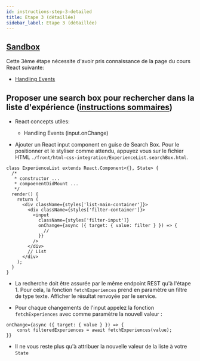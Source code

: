 ```yaml
---
id: instructions-step-3-detailed
title: Etape 3 (détaillée)
sidebar_label: Etape 3 (détaillée)
---
```


## [Sandbox](https://codesandbox.io/s/github/reactlab-dev/reactlab/tree/step-3/lab/front)

Cette 3ème étape nécessite d'avoir pris connaissance de la page du cours React suivante:

- [Handling Events](../react/react-handling-events)

## Proposer une search box pour rechercher dans la liste d'expérience ([instructions sommaires](./step-3-summary.md))

- React concepts utiles:

  - Handling Events (input.onChange)

- Ajouter un React input component en guise de Search Box. Pour le positionner et le styliser comme attendu, appuyez vous sur le fichier HTML `./front/html-css-integration/ExperienceList.searchBox.html`.

```tsx
class ExperienceList extends React.Component<{}, State> {
  /*
   * constructor ...
   * compoenentDidMount ...
   */
  render() {
    return (
      <div className={styles['list-main-container']}>
        <div className={styles['filter-container']}>
          <input
            className={styles['filter-input']}
            onChange={async ({ target: { value: filter } }) => {
              //
            }}
          />
        </div>
        // List
      </div>
    );
  }
}
```

- La recherche doit être assurée par le même endpoint REST qu'à l'étape 1. Pour cela, la fonction `fetchExperiences` prend en paramètre un filtre de type texte. Afficher le résultat renvoyée par le service.

- Pour chaque changements de l'input appelez la fonction `fetchExperiences` avec comme paramètre la nouvell valeur :

```tsx
onChange={async ({ target: { value } }) => {
    const filteredExperiences = await fetchExperiences(value);
}}
```

- Il ne vous reste plus qu'à attribuer la nouvelle valeur de la liste à votre `State`
